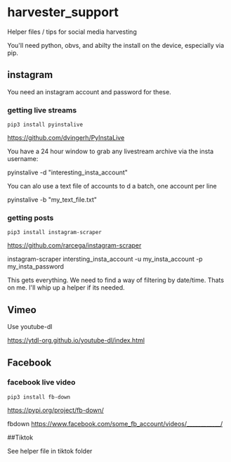 # harvester_support

Helper files  / tips for social media harvesting

You'll need python, obvs, and abilty the install on the device, especially via pip. 

## instagram 

You need an instagram account and password for these. 

### getting live streams

````pip3 install pyinstalive````

https://github.com/dvingerh/PyInstaLive

You have a 24 hour window to grab any livestream archive via the insta username: 

pyinstalive -d "interesting_insta_account"

You can alo use a text file of accounts to d a batch, one account per line

pyinstalive -b "my_text_file.txt"

### getting posts


````pip3 install instagram-scraper````

https://github.com/rarcega/instagram-scraper

instagram-scraper intersting_insta_account -u  my_insta_account -p my_insta_password

This gets everything. We need to find a way of filtering by date/time. Thats on me. I'll whip up a helper if its needed. 

## Vimeo

Use youtube-dl 

https://ytdl-org.github.io/youtube-dl/index.html

## Facebook

### facebook live video

````pip3 install fb-down````

https://pypi.org/project/fb-down/ 

fbdown https://www.facebook.com/some_fb_account/videos/____________/

##Tiktok

See helper file in tiktok folder



